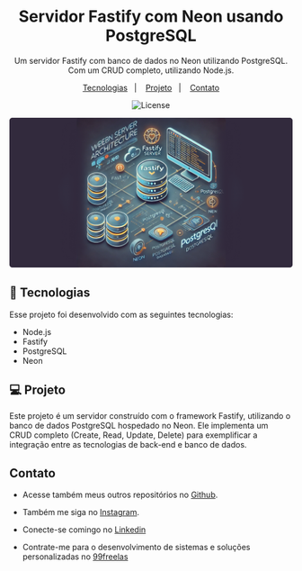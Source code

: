 <h1 align="center"> Servidor Fastify com Neon usando PostgreSQL </h1>

<p align="center">
Um servidor Fastify com banco de dados no Neon utilizando PostgreSQL. Com um CRUD completo, utilizando Node.js.
</p>

<p align="center">
  <a href="#-tecnologias">Tecnologias</a>&nbsp;&nbsp;&nbsp;|&nbsp;&nbsp;&nbsp;
  <a href="#-projeto">Projeto</a>&nbsp;&nbsp;&nbsp;|&nbsp;&nbsp;&nbsp;
  <a href="#-contato">Contato</a>
</p>

<p align="center">
  <img alt="License" src="https://img.shields.io/static/v1?label=license&message=MIT&color=49AA26&labelColor=000000">
</p>

![preview](./.github/preview.png)
<br>

## 🚀 Tecnologias

Esse projeto foi desenvolvido com as seguintes tecnologias:

- Node.js
- Fastify
- PostgreSQL
- Neon

## 💻 Projeto

Este projeto é um servidor construído com o framework Fastify, utilizando o banco de dados PostgreSQL hospedado no Neon. Ele implementa um CRUD completo (Create, Read, Update, Delete) para exemplificar a integração entre as tecnologias de back-end e banco de dados.

## Contato

- Acesse também meus outros repositórios no [Github](https://github.com/matheusfdosan?tab=repositories).

- Também me siga no [Instagram](https://instagram.com/matheusfdosan).

- Conecte-se comingo no [Linkedin](https://www.linkedin.com/in/matheusfaus/)

- Contrate-me para o desenvolvimento de sistemas e soluções personalizadas no [99freelas](https://www.99freelas.com.br/user/matheusfdosan)
